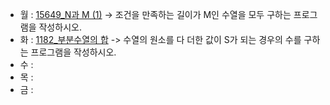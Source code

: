 - 월 : [15649_N과 M (1)](https://www.acmicpc.net/problem/15649) -> 조건을 만족하는 길이가 M인 수열을 모두 구하는 프로그램을 작성하시오.
- 화 : [1182_부분수열의 합](https://www.acmicpc.net/problem/1182) -> 수열의 원소를 다 더한 값이 S가 되는 경우의 수를 구하는 프로그램을 작성하시오.
- 수 : 
- 목 : 
- 금 : 

<!-- [2178_미로 탐색](https://www.acmicpc.net/problem/2178) -> (1, 1)에서 출발하여 (N, M)의 위치로 이동할 때 지나야 하는 최소의 칸 수를 구하는 프로그램을 작성하시오. -->

